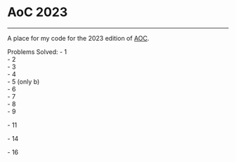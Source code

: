 # AoC 2023

---

A place for my code for the 2023 edition of [AOC](https://adventofcode.com/).    

Problems Solved:
\- 1    
\- 2    
\- 3    
\- 4   
\- 5 (only b)   
\- 6   
\- 7   
\- 8   
\- 9   
      
\- 11      
   
    
\- 14     
    
\- 16       



